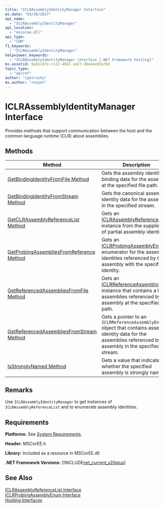 ```yaml
---
title: "ICLRAssemblyIdentityManager Interface"
ms.date: "03/30/2017"
api_name: 
  - "ICLRAssemblyIdentityManager"
api_location: 
  - "mscoree.dll"
api_type: 
  - "COM"
f1_keywords: 
  - "ICLRAssemblyIdentityManager"
helpviewer_keywords: 
  - "ICLRAssemblyIdentityManager interface [.NET Framework hosting]"
ms.assetid: 6a81c6fe-cc22-4062-ae27-d6eeee03a7b9
topic_type: 
  - "apiref"
author: "rpetrusha"
ms.author: "ronpet"
---
```

# ICLRAssemblyIdentityManager Interface
Provides methods that support communication between the host and the common language runtime (CLR) about assemblies.  
  
## Methods  
  
|Method|Description|  
|------------|-----------------|  
|[GetBindingIdentityFromFile Method](../../../../docs/framework/unmanaged-api/hosting/iclrassemblyidentitymanager-getbindingidentityfromfile-method.md)|Gets the assembly identity binding data for the assembly at the specified file path.|  
|[GetBindingIdentityFromStream Method](../../../../docs/framework/unmanaged-api/hosting/iclrassemblyidentitymanager-getbindingidentityfromstream-method.md)|Gets the canonical assembly identity data for the assembly in the specified stream.|  
|[GetCLRAssemblyReferenceList Method](../../../../docs/framework/unmanaged-api/hosting/iclrassemblyidentitymanager-getclrassemblyreferencelist-method.md)|Gets an [ICLRAssemblyReferenceList](../../../../docs/framework/unmanaged-api/hosting/iclrassemblyreferencelist-interface.md) instance from the supplied list of partial assembly identities.|  
|[GetProbingAssembliesFromReference Method](../../../../docs/framework/unmanaged-api/hosting/iclrassemblyidentitymanager-getprobingassembliesfromreference-method.md)|Gets an [ICLRProbingAssemblyEnum](../../../../docs/framework/unmanaged-api/hosting/iclrprobingassemblyenum-interface.md) enumerator for the assembly identities referenced by the assembly with the specified identity.|  
|[GetReferencedAssembliesFromFile Method](../../../../docs/framework/unmanaged-api/hosting/iclrassemblyidentitymanager-getreferencedassembliesfromfile-method.md)|Gets an [ICLRReferenceAssemblyEnum](../../../../docs/framework/unmanaged-api/hosting/iclrreferenceassemblyenum-interface.md) instance that contains a list of assemblies referenced by the assembly at the specified file path.|  
|[GetReferencedAssembliesFromStream Method](../../../../docs/framework/unmanaged-api/hosting/iclrassemblyidentitymanager-getreferencedassembliesfromstream-method.md)|Gets a pointer to an `ICLRReferenceAssemblyEnum` object that contains assembly identity data for the assemblies referenced by the assembly in the specified stream.|  
|[IsStronglyNamed Method](../../../../docs/framework/unmanaged-api/hosting/iclrassemblyidentitymanager-isstronglynamed-method.md)|Gets a value that indicates whether the specified assembly is strongly named.|  
  
## Remarks  
 Use `ICLRAssemblyIdentityManager` to get instances of `ICLRAssemblyReferenceList` and to enumerate assembly identities.  
  
## Requirements  
 **Platforms:** See [System Requirements](../../../../docs/framework/get-started/system-requirements.md).  
  
 **Header:** MSCorEE.h  
  
 **Library:** Included as a resource in MSCorEE.dll  
  
 **.NET Framework Versions:** [!INCLUDE[net_current_v20plus](../../../../includes/net-current-v20plus-md.md)]  
  
## See Also  
 [ICLRAssemblyReferenceList Interface](../../../../docs/framework/unmanaged-api/hosting/iclrassemblyreferencelist-interface.md)  
 [ICLRProbingAssemblyEnum Interface](../../../../docs/framework/unmanaged-api/hosting/iclrprobingassemblyenum-interface.md)  
 [Hosting Interfaces](../../../../docs/framework/unmanaged-api/hosting/hosting-interfaces.md)

